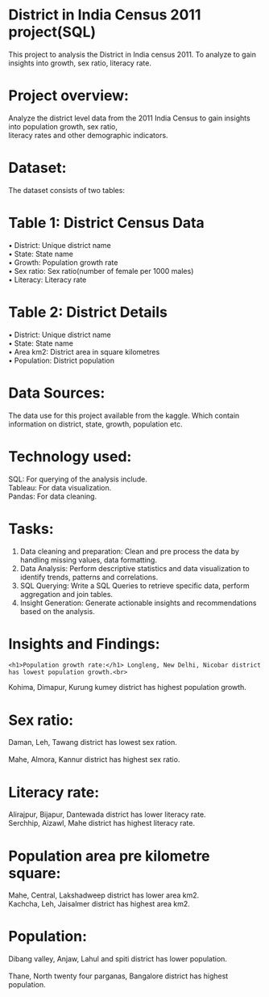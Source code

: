<h1>District in India Census 2011 project(SQL)</h1>

This project to analysis the District in India census 2011. To analyze to gain insights into growth, sex ratio, literacy rate. 

<h1>Project overview:</h1>

Analyze the district level data from the 2011 India Census to gain insights into population growth, sex ratio,<br> 
literacy rates and other demographic indicators.<br> 

<h1>Dataset:</h1>
The dataset consists of two tables:<br> 
<h1>Table 1: District Census Data</h1>
•	District: Unique district name<br> 
•	State: State name<br> 
•	Growth: Population growth rate<br> 
•	Sex ratio: Sex ratio(number of female per 1000 males)<br> 
•	Literacy: Literacy rate<br> 
<h1>Table 2: District Details</h1>
•	District: Unique district name<br> 
•	State: State name<br> 
•	Area km2: District area in square kilometres<br> 
•	Population: District population<br> 

<h1>Data Sources:</h1>

The data use for this project available from the kaggle. Which  contain information on district, state, growth, population etc.


<h1>Technology used:</h1>

SQL: For querying of the analysis include.<br> 
Tableau: For data visualization.<br> 
Pandas: For data cleaning.<br> 


<h1>Tasks:</h1>

1.	Data cleaning and preparation: Clean and pre process the data by handling missing values, data formatting.<br> 
2.	Data Analysis: Perform descriptive statistics and data visualization to identify trends, patterns and correlations.<br> 
3.	SQL Querying: Write a SQL Queries to retrieve specific data, perform aggregation and join tables.<br> 
4.	Insight Generation: Generate actionable insights and recommendations based on the analysis.<br> 



<h1>Insights and Findings:</h1>

	<h1>Population growth rate:</h1> Longleng, New Delhi, Nicobar district  has lowest population growth.<br> 
 Kohima, Dimapur, Kurung kumey district  has highest population growth.<br> 
	<h1>Sex ratio:</h1> Daman, Leh, Tawang district has lowest sex ration.<br>  
 Mahe, Almora, Kannur district  has highest sex ratio.<br> 
	<h1>Literacy rate:</h1> Alirajpur, Bijapur, Dantewada district has lower literacy rate.<br> 
Serchhip, Aizawl, Mahe district has highest literacy rate.<br> 
	<h1>Population area pre kilometre square:</h1> Mahe, Central, Lakshadweep district has lower area km2.<br> 
 Kachcha, Leh, Jaisalmer district has highest area km2.<br> 
	<h1>Population:</h1> Dibang valley, Anjaw, Lahul and spiti district has lower population.<br>  
 Thane, North twenty four parganas, Bangalore district has highest population.<br> 
